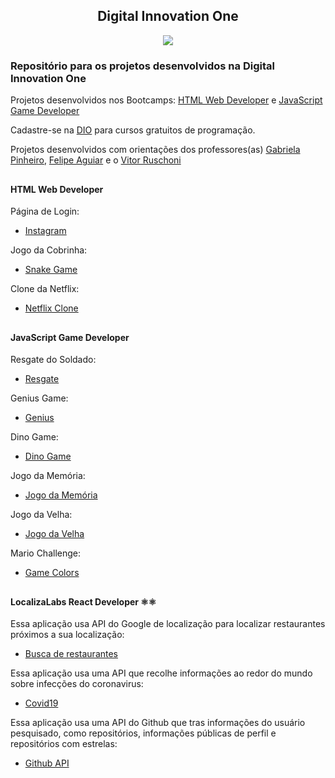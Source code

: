<h2 align="center">Digital Innovation One</h2>

<p align="center">
  <img src="https://user-images.githubusercontent.com/71888055/117300953-7e07f700-ae50-11eb-8637-30714c1f9c0b.png">
</p>

<h3>Repositório para os projetos desenvolvidos na Digital Innovation One</h3>

Projetos desenvolvidos nos Bootcamps: [HTML Web Developer](https://digitalinnovation.one/bootcamps/html-web-developer) e [JavaScript Game Developer](https://digitalinnovation.one/bootcamps/javascript-game-developer)

Cadastre-se na [DIO](https://digitalinnovation.one/) para cursos gratuitos de programação.

Projetos desenvolvidos com orientações dos professores(as) [Gabriela Pinheiro](https://github.com/SpruceGabriela), [Felipe Aguiar](https://github.com/felipeAguiarCode) e o [Vitor Ruschoni](https://github.com/ruschoni02)

##

#### HTML Web Developer

Página de Login:

- [Instagram](https://athilas-silva.github.io/digital-innovation-one/instagram/index.html)

Jogo da Cobrinha:

- [Snake Game](https://athilas-silva.github.io/digital-innovation-one/cobrinha/index.html)

Clone da Netflix:

- [Netflix Clone](https://athilas-silva.github.io/digital-innovation-one/netflix/index.html)

##

#### JavaScript Game Developer

Resgate do Soldado:

- [Resgate](https://athilas-silva.github.io/digital-innovation-one/resgate-dio/index.html)

Genius Game:

- [Genius](https://athilas-silva.github.io/digital-innovation-one/genius-game/index.html)

Dino Game:

- [Dino Game](https://athilas-silva.github.io/digital-innovation-one/dino-game/index.html)

Jogo da Memória:

- [Jogo da Memória](https://athilas-silva.github.io/digital-innovation-one/jogo-da-memoria/index.html)

Jogo da Velha:
- [Jogo da Velha](https://athilas-silva.github.io/digital-innovation-one/jogo-da-velha/index.html)

Mario Challenge:
- [Game Colors](https://athilas-silva.github.io/digital-innovation-one/color-game/index.html)

##

#### LocalizaLabs React Developer ⚛️⚛️

Essa aplicação usa API do Google de localização para localizar restaurantes próximos a sua localização:

- [Busca de restaurantes](https://github.com/Athilas-Silva/digital-innovation-one/tree/main/search-restaurant)

Essa aplicação usa uma API que recolhe informações ao redor do mundo sobre infecções do coronavirus:

- [Covid19](https://github.com/Athilas-Silva/digital-innovation-one/tree/main/covid19-world)

Essa aplicação usa uma API do Github que tras informações do usuário pesquisado, como repositórios, informações públicas de perfil e repositórios com estrelas:

- [Github API](https://github.com/Athilas-Silva/digital-innovation-one/tree/main/github-api)

